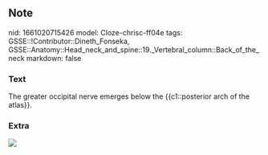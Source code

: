 ## Note
nid: 1661020715426
model: Cloze-chrisc-ff04e
tags: GSSE::!Contributor::Dineth_Fonseka, GSSE::Anatomy::Head_neck_and_spine::19._Vertebral_column::Back_of_the_neck
markdown: false

### Text
<div>
  The greater occipital nerve emerges below the {{c1::posterior
  arch of the atlas}}.
</div>

### Extra
<img src="paste-48b743cf83762efa71b7ebe3cac956d2fffa59a4.jpg">
